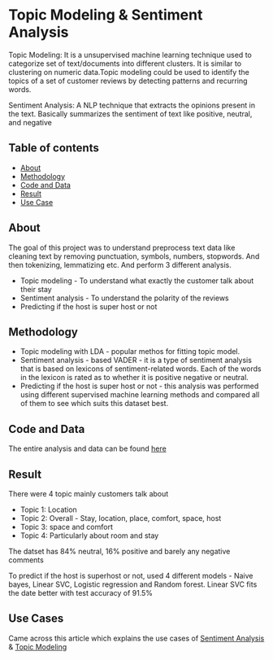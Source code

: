 # Topic Modeling & Sentiment Analysis

Topic Modeling: It is a unsupervised machine learning technique used to categorize set of text/documents into different clusters. It is similar to clustering on numeric data.Topic modeling could be used to identify the topics of a set of customer reviews by detecting patterns and recurring words.

Sentiment Analysis: A NLP technique that extracts the opinions present in the text. Basically summarizes the sentiment of text like positive, neutral, and negative

## Table of contents
* [About](#about)
* [Methodology](#methodology)
* [Code and Data](#code-and-data)
* [Result](#result)
* [Use Case](#use-cases)

## About
The goal of this project was to understand preprocess text data like cleaning text by removing punctuation, symbols, numbers, stopwords. And then tokenizing, lemmatizing etc. And perform 3 different analysis.

* Topic modeling - To understand what exactly the customer talk about their stay
* Sentiment analysis - To understand the polarity of the reviews
* Predicting if the host is super host or not 

## Methodology

* Topic modeling with LDA - popular methos for fitting topic model.
* Sentiment analysis -  based VADER - it is a type of sentiment analysis that is based on lexicons of sentiment-related words. Each of the words in the lexicon is rated as to whether it is positive negative or neutral.
* Predicting if the host is super host or not - this analysis was performed using different supervised machine learning methods and compared all of them to see which suits this dataset best.

## Code and Data
The entire analysis and data can be found [here](https://github.com/ShilpaPBhat/Topic-Modeling-Sentiment-Analysis/tree/master/data_code)

## Result
There were 4 topic mainly customers talk about
* Topic 1: Location
* Topic 2: Overall - Stay, location, place, comfort, space, host
* Topic 3: space and comfort
* Topic 4: Particularly about room and stay

The datset has 84% neutral, 16% positive and barely any negative comments

To predict if the host is superhost or not, used 4 different models - Naive bayes, Linear SVC, Logistic regression and Random forest. 
Linear SVC fits the date better with test accuracy of 91.5%

## Use Cases
Came across this article which explains the use cases of [Sentiment Analysis](https://monkeylearn.com/sentiment-analysis/) & [Topic Modeling](https://monkeylearn.com/blog/introduction-to-topic-modeling/)



